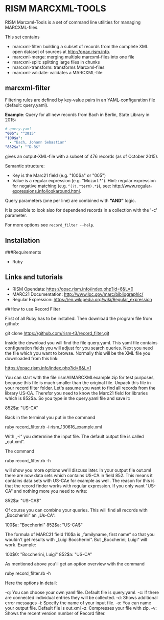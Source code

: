 # RISM MARCXML-TOOLS

RISM Marcxml-Tools is a set of command line utilities for managing MARCXML-files. 

This set contains

* marcxml-filter: building a subset of records from the complete XML open dataset of sources at http://opac.rism.info. 
* marcxml-merge: merging multiple marcxml-files into one file
* marcxml-split: splitting large files in chunks
* marcxml-transform: transforms Marcxml-files
* marcxml-validate: validates a MARCXML-file

## marcxml-filter
Filtering rules are defined by key-value pairs in an YAML-configuration file (default: query.yaml). 

__Example__: Query for all new records from Bach in Berlin, State Library in 2015:

```yaml
# query.yaml
"005": "^2015"
"100$a":
  - "Bach, Johann Sebastian"
"852$a": "^D-B$"

```
gives an output-XML-file with a subset of 476 records (as of October 2015). 


Semantic structure:
* Key is the Marc21 field (e.g. "100$a" or "005")
* Value is a regular expression (e.g. "Mozart.\*"). Hint: regular expression for negative matching (e.g. `^(?!.*term).*$`), see: http://www.regular-expressions.info/lookaround.html. 

Query parameters (one per line) are combined with __"AND"__ logic.

It is possible to look also for dependend records in a collection with the '-c' parameter.

For more options see `record_filter --help`.

## Installation

###Requirements

* Ruby

## Links and tutorials
* RISM Opendata: https://opac.rism.info/index.php?id=8&L=0
* MARC21 Documentation: http://www.loc.gov/marc/bibliographic/  
* Regular Expression: https://en.wikipedia.org/wiki/Regular_expression


##How to use Record Filter

First of all Ruby has to be installed. Then download the program file from github:

git clone https://github.com/rism-t3/record_filter.git

Inside the download you will find the file query.yaml. This yaml file contains configuration fields you will adjust for you search queries. Next you need the file which you want to browse. Normally this will be the XML file you downloaded from this link:

https://opac.rism.info/index.php?id=8&L=1

You can start with the file rismAllMARCXMLexample.zip for test purposes, because this file is much smaller than the original file. Unpack this file in your record filter folder. Let's assume you want to find all records from the library US-CA. Therefor you need to know the Marc21 field for libraries which is 852$a. So you type in the query.yaml file and save it:

852$a: "US-CA"

Back in the terminal you put in the command 

ruby record_filter.rb -i rism_130616_example.xml

With „-i“ you determine the input file. The default output file is called „out.xml“.  

The command

ruby record_filter.rb -h

will show you more options we'll discuss later. In your output file out.xml there are now data sets which contains US-CA in field 852. This means it contains data sets with US-CAe for example as well. The reason for this is that the record finder works with regular expression. If you only want "US-CA" and nothing more you need to write:

852$a: "US-CA$"

Of course you can combine your queries. This will find all records with „Boccherini“ an „Us-CA“:

100$a: "Boccherini"
852$a: "US-CA$"

The formula of MARC21 field 110$a is „familyname, first name“ so that you wouldn't get results with „Luigi Boccherini“. But „Boccherini, Luigi“ will work. Example:

100$0: "Boccherini, Luigi"
852$a: "US-CA"

As mentioned above you'll get an option overview with the command

ruby record_filter.rb -h

Here the options in detail:

-q: You can choose your own yaml file. Default file is query.yaml.
-c: If there are connected individual entries they will be collected.
-d: Shows additional error messages
-i: Specify the name of your input file.
-o: You can name your output file. Default file is out.xml
-z: Compresses your file with zip.
-v: Shows the recent version number of Record filter.


